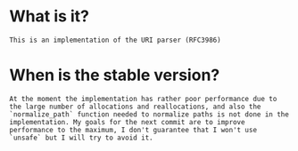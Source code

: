# What is it?
    This is an implementation of the URI parser (RFC3986)
# When is the stable version?
    At the moment the implementation has rather poor performance due to the large number of allocations and reallocations, and also the `normalize_path` function needed to normalize paths is not done in the implementation. My goals for the next commit are to improve performance to the maximum, I don't guarantee that I won't use `unsafe` but I will try to avoid it.